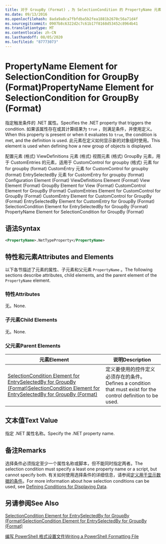 ```yaml
---
title: 对于 GroupBy (Format) ，为 SelectionCondition 的 PropertyName 元素 |Microsoft Docs
ms.date: 09/13/2016
ms.openlocfilehash: 8ada9a8ca7fbfdba5b2fea1881b2670c56a71d4f
ms.sourcegitcommit: 0907b8c6322d2c7c61b17f8168d53452c8964b41
ms.translationtype: MT
ms.contentlocale: zh-CN
ms.lasthandoff: 08/05/2020
ms.locfileid: "87773073"
---
```

# <a name="propertyname-element-for-selectioncondition-for-groupby-format"></a><span data-ttu-id="a62c5-102">PropertyName Element for SelectionCondition for GroupBy (Format)</span><span class="sxs-lookup"><span data-stu-id="a62c5-102">PropertyName Element for SelectionCondition for GroupBy (Format)</span></span>

<span data-ttu-id="a62c5-103">指定触发条件的 .NET 属性。</span><span class="sxs-lookup"><span data-stu-id="a62c5-103">Specifies the .NET property that triggers the condition.</span></span> <span data-ttu-id="a62c5-104">如果该属性存在或其计算结果为 `true` ，则满足条件，并使用定义。</span><span class="sxs-lookup"><span data-stu-id="a62c5-104">When this property is present or when it evaluates to `true`, the condition is met, and the definition is used.</span></span> <span data-ttu-id="a62c5-105">此元素在定义如何显示新的对象组时使用。</span><span class="sxs-lookup"><span data-stu-id="a62c5-105">This element is used when defining how a new group of objects is displayed.</span></span>

<span data-ttu-id="a62c5-106">配置元素 (格式) ViewDefinitions 元素 (格式) 视图元素 (格式) GroupBy 元素，用于 CustomEntries 的元素，适用于 CustomControl for groupby (格式) 元素 for for groupby (format) CustomEntry 元素 for CustomControl for groupby (format) EntrySelectedBy 元素 for CustomEntry for groupby (format) </span><span class="sxs-lookup"><span data-stu-id="a62c5-106">Configuration Element (Format) ViewDefinitions Element (Format) View Element (Format) GroupBy Element for View (Format) CustomControl Element for GroupBy (Format) CustomEntries Element for CustomControl for GroupBy (Format) CustomEntry Element for CustomControl for GroupBy (Format) EntrySelectedBy Element for CustomEntry for GroupBy (Format) SelectionCondition Element for EntrySelectedBy for GroupBy (Format) PropertyName Element for SelectionCondition for GroupBy (Format)</span></span>

## <a name="syntax"></a><span data-ttu-id="a62c5-107">语法</span><span class="sxs-lookup"><span data-stu-id="a62c5-107">Syntax</span></span>

```xml
<PropertyName>.NetTypeProperty</PropertyName>
```

## <a name="attributes-and-elements"></a><span data-ttu-id="a62c5-108">特性和元素</span><span class="sxs-lookup"><span data-stu-id="a62c5-108">Attributes and Elements</span></span>

<span data-ttu-id="a62c5-109">以下各节描述了元素的属性、子元素和父元素 `PropertyName` 。</span><span class="sxs-lookup"><span data-stu-id="a62c5-109">The following sections describe attributes, child elements, and the parent element of the `PropertyName` element.</span></span>

### <a name="attributes"></a><span data-ttu-id="a62c5-110">特性</span><span class="sxs-lookup"><span data-stu-id="a62c5-110">Attributes</span></span>

<span data-ttu-id="a62c5-111">无。</span><span class="sxs-lookup"><span data-stu-id="a62c5-111">None.</span></span>

### <a name="child-elements"></a><span data-ttu-id="a62c5-112">子元素</span><span class="sxs-lookup"><span data-stu-id="a62c5-112">Child Elements</span></span>

<span data-ttu-id="a62c5-113">无。</span><span class="sxs-lookup"><span data-stu-id="a62c5-113">None.</span></span>

### <a name="parent-elements"></a><span data-ttu-id="a62c5-114">父元素</span><span class="sxs-lookup"><span data-stu-id="a62c5-114">Parent Elements</span></span>

|<span data-ttu-id="a62c5-115">元素</span><span class="sxs-lookup"><span data-stu-id="a62c5-115">Element</span></span>|<span data-ttu-id="a62c5-116">说明</span><span class="sxs-lookup"><span data-stu-id="a62c5-116">Description</span></span>|
|-------------|-----------------|
|[<span data-ttu-id="a62c5-117">SelectionCondition Element for EntrySelectedBy for GroupBy (Format)</span><span class="sxs-lookup"><span data-stu-id="a62c5-117">SelectionCondition Element for EntrySelectedBy for GroupBy (Format)</span></span>](./selectioncondition-element-for-entryselectedby-for-groupby-format.md)|<span data-ttu-id="a62c5-118">定义要使用的控件定义必须存在的条件。</span><span class="sxs-lookup"><span data-stu-id="a62c5-118">Defines a condition that must exist for the control definition to be used.</span></span>|

## <a name="text-value"></a><span data-ttu-id="a62c5-119">文本值</span><span class="sxs-lookup"><span data-stu-id="a62c5-119">Text Value</span></span>

<span data-ttu-id="a62c5-120">指定 .NET 属性名称。</span><span class="sxs-lookup"><span data-stu-id="a62c5-120">Specify the .NET property name.</span></span>

## <a name="remarks"></a><span data-ttu-id="a62c5-121">备注</span><span class="sxs-lookup"><span data-stu-id="a62c5-121">Remarks</span></span>

<span data-ttu-id="a62c5-122">选择条件必须指定至少一个属性名称或脚本，但不能同时指定两者。</span><span class="sxs-lookup"><span data-stu-id="a62c5-122">The selection condition must specify a least one property name or a script, but cannot specify both.</span></span> <span data-ttu-id="a62c5-123">有关如何使用选择条件的详细信息，请参阅[定义用于显示数据的条件](./defining-conditions-for-displaying-data.md)。</span><span class="sxs-lookup"><span data-stu-id="a62c5-123">For more information about how selection conditions can be used, see [Defining Conditions for Displaying Data](./defining-conditions-for-displaying-data.md).</span></span>

## <a name="see-also"></a><span data-ttu-id="a62c5-124">另请参阅</span><span class="sxs-lookup"><span data-stu-id="a62c5-124">See Also</span></span>

[<span data-ttu-id="a62c5-125">SelectionCondition Element for EntrySelectedBy for GroupBy (Format)</span><span class="sxs-lookup"><span data-stu-id="a62c5-125">SelectionCondition Element for EntrySelectedBy for GroupBy (Format)</span></span>](./selectioncondition-element-for-entryselectedby-for-groupby-format.md)

[<span data-ttu-id="a62c5-126">编写 PowerShell 格式设置文件</span><span class="sxs-lookup"><span data-stu-id="a62c5-126">Writing a PowerShell Formatting File</span></span>](./writing-a-powershell-formatting-file.md)
